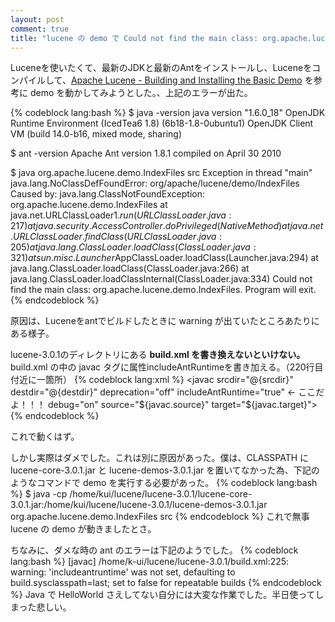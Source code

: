 ```yaml
---
layout: post
comment: true
title: "lucene の demo で Could not find the main class: org.apache.lucene.demo.IndexFiles."
---
```

Luceneを使いたくて、最新のJDKと最新のAntをインストールし、Luceneをコンパイルして、<a href="http://lucene.apache.org/java/3_0_1/demo.html">Apache Lucene - Building and Installing the Basic Demo</a> を参考に demo を動かしてみようとした。、上記のエラーが出た。

{% codeblock lang:bash %}
$ java -version
java version "1.6.0_18"
OpenJDK Runtime Environment (IcedTea6 1.8) (6b18-1.8-0ubuntu1)
OpenJDK Client VM (build 14.0-b16, mixed mode, sharing)

$ ant -version
Apache Ant version 1.8.1 compiled on April 30 2010

$ java org.apache.lucene.demo.IndexFiles src
Exception in thread "main" java.lang.NoClassDefFoundError: org/apache/lucene/demo/IndexFiles
Caused by: java.lang.ClassNotFoundException: org.apache.lucene.demo.IndexFiles
        at java.net.URLClassLoader$1.run(URLClassLoader.java:217)
        at java.security.AccessController.doPrivileged(Native Method)
        at java.net.URLClassLoader.findClass(URLClassLoader.java:205)
        at java.lang.ClassLoader.loadClass(ClassLoader.java:321)
        at sun.misc.Launcher$AppClassLoader.loadClass(Launcher.java:294)
        at java.lang.ClassLoader.loadClass(ClassLoader.java:266)
        at java.lang.ClassLoader.loadClassInternal(ClassLoader.java:334)
Could not find the main class: org.apache.lucene.demo.IndexFiles. Program will exit.
{% endcodeblock %}

原因は、Luceneをantでビルドしたときに warning が出ていたところあたりにある様子。

lucene-3.0.1のディレクトリにある <strong>build.xml を書き換えないといけない。</strong>build.xml の中の javac タグに属性includeAntRuntimeを書き加える。（220行目付近に一箇所）
{% codeblock lang:xml %}
      <javac
        srcdir="@{srcdir}"
        destdir="@{destdir}"
        deprecation="off"
        includeAntRuntime="true" ← ここだよ！！！
        debug="on"
        source="${javac.source}"
        target="${javac.target}">
        <nested/>
      </javac>
{% endcodeblock %}

これで動くはず。

しかし実際はダメでした。これは別に原因があった。僕は、CLASSPATH に  lucene-core-3.0.1.jar と lucene-demos-3.0.1.jar を置いてなかった為、下記のようなコマンドで demo を実行する必要があった。
{% codeblock lang:bash %}
$ java -cp /home/kui/lucene/lucene-3.0.1/lucene-core-3.0.1.jar:/home/kui/lucene/lucene-3.0.1/lucene-demos-3.0.1.jar  org.apache.lucene.demo.IndexFiles src
{% endcodeblock %}
これで無事 lucene の demo が動きましたとさ。

ちなみに、ダメな時の ant のエラーは下記のようでした。
{% codeblock lang:bash %}
    [javac] /home/k-ui/lucene/lucene-3.0.1/build.xml:225: warning: 'includeantruntime' was not set, defaulting to build.sysclasspath=last; set to false for repeatable builds
{% endcodeblock %}
Java で HelloWorld さえしてない自分には大変な作業でした。半日使ってしまった悲しい。
